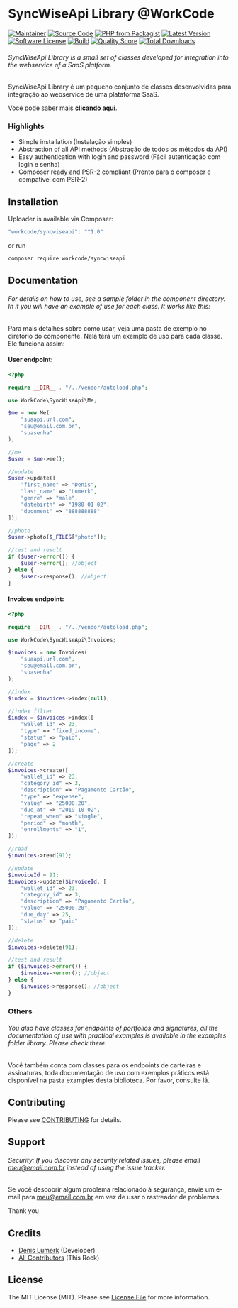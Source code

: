 # SyncWiseApi Library @WorkCode

[![Maintainer](http://img.shields.io/badge/maintainer-@denislumerk-blue.svg?style=flat-square)](https://instagram.com/denislumerk)
[![Source Code](http://img.shields.io/badge/source-workcode/syncwiseapi-blue.svg?style=flat-square)](https://github.com/denislumerk/syncwiseapi)
[![PHP from Packagist](https://img.shields.io/packagist/php-v/workcode/syncwiseapi.svg?style=flat-square)](https://packagist.org/packages/workcode/syncwiseapi)
[![Latest Version](https://img.shields.io/github/release/denislumerk/syncwiseapi.svg?style=flat-square)](https://github.com/denislumerk/syncwiseapi/releases)
[![Software License](https://img.shields.io/badge/license-MIT-brightgreen.svg?style=flat-square)](LICENSE)
[![Build](https://img.shields.io/scrutinizer/build/g/denislumerk/syncwiseapi.svg?style=flat-square)](https://scrutinizer-ci.com/g/denislumerk/syncwiseapi)
[![Quality Score](https://img.shields.io/scrutinizer/g/denislumerk/syncwiseapi.svg?style=flat-square)](https://scrutinizer-ci.com/g/denislumerk/syncwiseapi)
[![Total Downloads](https://img.shields.io/packagist/dt/denislumerk/syncwiseapi.svg?style=flat-square)](https://packagist.org/packages/workcode/syncwiseapi)

###### SyncWiseApi Library is a small set of classes developed for integration into the webservice of a SaaS platform.

SyncWiseApi Library é um pequeno conjunto de classes desenvolvidas para integração ao webservice de uma plataforma SaaS.

Você pode saber mais **[clicando aqui](https://www.innovatistech.com.br/)**.

### Highlights

- Simple installation (Instalação simples)
- Abstraction of all API methods (Abstração de todos os métodos da API)
- Easy authentication with login and password (Fácil autenticação com login e senha)
- Composer ready and PSR-2 compliant (Pronto para o composer e compatível com PSR-2)

## Installation

Uploader is available via Composer:

```bash
"workcode/syncwiseapi": "^1.0"
```

or run

```bash
composer require workcode/syncwiseapi
```

## Documentation

###### For details on how to use, see a sample folder in the component directory. In it you will have an example of use for each class. It works like this:

Para mais detalhes sobre como usar, veja uma pasta de exemplo no diretório do componente. Nela terá um exemplo de uso para cada classe. Ele funciona assim:

#### User endpoint:

```php
<?php

require __DIR__ . "/../vendor/autoload.php";

use WorkCode\SyncWiseApi\Me;

$me = new Me(
    "suaapi.url.com",
    "seu@email.com.br",
    "suasenha"
);

//me
$user = $me->me();

//update
$user->update([
    "first_name" => "Denis",
    "last_name" => "Lumerk",
    "genre" => "male",
    "datebirth" => "1980-01-02",
    "document" => "888888888"
]);

//photo
$user->photo($_FILES["photo"]);

//test and result
if ($user->error()) {
    $user->error(); //object
} else {
    $user->response(); //object
}
```

#### Invoices endpoint:

```php
<?php

require __DIR__ . "/../vendor/autoload.php";

use WorkCode\SyncWiseApi\Invoices;

$invoices = new Invoices(
    "suaapi.url.com",
    "seu@email.com.br",
    "suasenha"
);

//index
$index = $invoices->index(null);

//index filter
$index = $invoices->index([
    "wallet_id" => 23,
    "type" => "fixed_income",
    "status" => "paid",
    "page" => 2
]);

//create
$invoices->create([
    "wallet_id" => 23,
    "category_id" => 3,
    "description" => "Pagamento Cartão",
    "type" => "expense",
    "value" => "25000.20",
    "due_at" => "2019-10-02",
    "repeat_when" => "single",
    "period" => "month",
    "enrollments" => "1",
]);

//read
$invoices->read(91);

//update
$invoiceId = 91;
$invoices->update($invoiceId, [
    "wallet_id" => 23,
    "category_id" => 3,
    "description" => "Pagamento Cartão",
    "value" => "25000.20",
    "due_day" => 25,
    "status" => "paid"
]);

//delete
$invoices->delete(91);

//test and result
if ($invoices->error()) {
    $invoices->error(); //object
} else {
    $invoices->response(); //object
}
```

### Others

###### You also have classes for endpoints of portfolios and signatures, all the documentation of use with practical examples is available in the examples folder library. Please check there.

Você também conta com classes para os endpoints de carteiras e assinaturas, toda documentação de uso com exemplos práticos está disponível na pasta examples desta biblioteca. Por favor, consulte lá.

## Contributing

Please see [CONTRIBUTING](https://github.com/denislumerk/syncwiseapi/blob/master/CONTRIBUTING.md) for details.

## Support

###### Security: If you discover any security related issues, please email meu@email.com.br instead of using the issue tracker.

Se você descobrir algum problema relacionado à segurança, envie um e-mail para meu@email.com.br em vez de usar o rastreador de problemas.

Thank you

## Credits

- [Denis Lumerk](https://github.com/denislumerk) (Developer)
- [All Contributors](https://github.com/denislumerk/syncwiseapi/contributors) (This Rock)

## License

The MIT License (MIT). Please see [License File](https://github.com/denislumerk/syncwiseapi/blob/master/LICENSE) for more information.